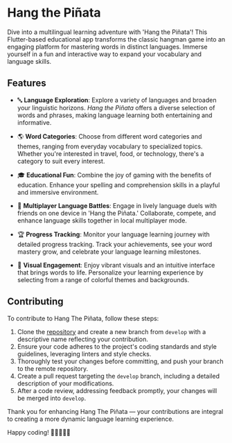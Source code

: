 # Hang the Piñata

Dive into a multilingual learning adventure with 'Hang the Piñata'! This Flutter-based educational app transforms the classic hangman game into an engaging platform for mastering words in distinct languages. Immerse yourself in a fun and interactive way to expand your vocabulary and language skills.

## Features

- 🔤 **Language Exploration**: Explore a variety of languages and broaden your linguistic horizons. *Hang the Piñata* offers a diverse selection of words and phrases, making language learning both entertaining and informative.

- 🌎 **Word Categories**: Choose from different word categories and themes, ranging from everyday vocabulary to specialized topics. Whether you're interested in travel, food, or technology, there's a category to suit every interest.

- 🎓 **Educational Fun**: Combine the joy of gaming with the benefits of education. Enhance your spelling and comprehension skills in a playful and immersive environment.

- 👫 **Multiplayer Language Battles**: Engage in lively language duels with friends on one device in 'Hang the Piñata.' Collaborate, compete, and enhance language skills together in local multiplayer mode.

- 🏆 **Progress Tracking**: Monitor your language learning journey with detailed progress tracking. Track your achievements, see your word mastery grow, and celebrate your language learning milestones.

- 🎨 **Visual Engagement**: Enjoy vibrant visuals and an intuitive interface that brings words to life. Personalize your learning experience by selecting from a range of colorful themes and backgrounds.

## Contributing

To contribute to Hang The Piñata, follow these steps:

1. Clone the [repository](https://github.com/CREATRS/hang_the_pinata) and create a new branch from `develop` with a descriptive name reflecting your contribution.
2. Ensure your code adheres to the project's coding standards and style guidelines, leveraging linters and style checks.
3. Thoroughly test your changes before committing, and push your branch to the remote repository.
4. Create a pull request targeting the `develop` branch, including a detailed description of your modifications.
5. After a code review, addressing feedback promptly, your changes will be merged into `develop`.

Thank you for enhancing Hang The Piñata — your contributions are integral to creating a more dynamic language learning experience.

Happy coding! 🚀👩‍💻👨‍💻
